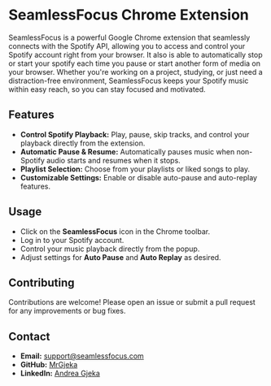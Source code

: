 # SeamlessFocus Chrome Extension

SeamlessFocus is a powerful Google Chrome extension that seamlessly connects with the Spotify API,
allowing you to access and control your Spotify account right from your browser. It also is able to 
automatically stop or start your spotify each time you pause or start another form of media on your 
browser. Whether you're working on a project, studying, or just need a distraction-free environment, 
SeamlessFocus keeps your Spotify music within easy reach, so you can stay focused and motivated.

## Features

- **Control Spotify Playback:** Play, pause, skip tracks, and control your playback directly from the extension.
- **Automatic Pause & Resume:** Automatically pauses music when non-Spotify audio starts and resumes when it stops.
- **Playlist Selection:** Choose from your playlists or liked songs to play.
- **Customizable Settings:** Enable or disable auto-pause and auto-replay features.


## Usage

- Click on the **SeamlessFocus** icon in the Chrome toolbar.
- Log in to your Spotify account.
- Control your music playback directly from the popup.
- Adjust settings for **Auto Pause** and **Auto Replay** as desired.

## Contributing

Contributions are welcome! Please open an issue or submit a pull request for any improvements or bug fixes.


## Contact

- **Email:** [support@seamlessfocus.com](mailto:support@seemlessfocus.com)
- **GitHub:** [MrGjeka](https://github.com/MrGjeka)
- **LinkedIn:** [Andrea Gjeka](https://www.linkedin.com/in/andreagjeka/)

